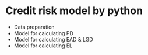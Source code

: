 # Credit risk model by python

- Data preparation
- Model for calculating PD
- Model for calculating EAD & LGD
- Model for calculating EL
